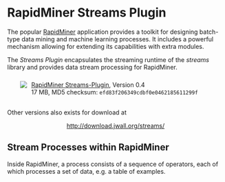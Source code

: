 RapidMiner Streams Plugin
=========================

The popular [RapidMiner](https://rapidminer.com/) application provides a
toolkit for designing batch-type data mining and machine learning
processes. It includes a powerful mechanism allowing for extending its
capabilities with extra modules.

The *Streams Plugin* encapsulates the streaming runtime of the
*streams* library and provides data stream processing for RapidMiner.

<div class="download" style="margin:auto; height: 40px; padding: 10px; margin-left: 20px;">
     <a href="http://download.jwall.org/streams/RapidMiner-Streams-0.9.5-SNAPSHOT.jar">
     <img src="../images/download-icon.png" style="float: left; vertical-align: middle;" />
     </a>
     <div style="float: left; margin-left: 10px;">
       <div>
	<a href="http://download.jwall.org/streams/RapidMiner-Streams-0.9.5-SNAPSHOT.jar">RapidMiner Streams-Plugin</a>,
	Version 0.4
       </div>
       <div style="font-size: -2;">17 MB, MD5 checksum: <code>efd83f206349cdbf0e0462185611299f</code></div>
     </div>
</div>

Other versions also exists for download at

<div style="text-align: center;">
    <a href="http://download.jwall.org/streams/">http://download.jwall.org/streams/</a>
</div>


Stream Processes within RapidMiner
----------------------------------

Inside RapidMiner, a process consists of a sequence of operators, each
of which processes a set of data, e.g. a table of examples.

